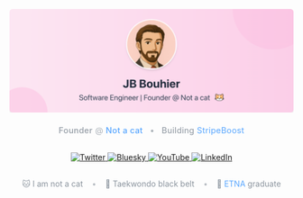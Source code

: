 <p align="center">
  <img src="banner.png" alt="Banner">
</p>

<p></p>
<p></p>

<div align="center" style="color: #8b949e; font-size: 1.05em; letter-spacing: 0.3px; margin: 20px 0 30px 0;">
  <div style="margin-bottom: 10px;">
    <span style="font-weight: 500; opacity: 0.9;">Founder</span> 
    <span style="opacity: 0.7;">@</span> 
    <a href="https://notacatventures.com" style="color: #58a6ff; text-decoration: none; font-weight: 500;">Not a cat</a>
   <span style="opacity: 0.7; margin: 0 8px;">•</span>
    <span>Building <a href="https://stripeboost.com" style="color: #58a6ff; text-decoration: none;">StripeBoost</a></span>
  </div>
</div>

<p></p>
<p></p>

<div align="center">
    <a href="https://twitter.com/jb_notacat" title="Twitter">
      <img src="https://img.shields.io/badge/Twitter-1DA1F2?style=for-the-badge&logo=twitter&logoColor=white&labelColor=00000000" alt="Twitter">
    </a>
    <a href="https://bsky.app/profile/jb-notacat.bsky.social" title="Bluesky">
      <img src="https://img.shields.io/badge/Bluesky-0085FF?style=for-the-badge&logo=bluesky&logoColor=white&labelColor=00000000" alt="Bluesky">
    </a>
    <a href="https://youtube.com/@jb-notacat" title="YouTube">
      <img src="https://img.shields.io/badge/YouTube-FF0000?style=for-the-badge&logo=youtube&logoColor=white&labelColor=00000000" alt="YouTube">
    </a>
    <a href="https://www.linkedin.com/in/jbbouhier/" title="LinkedIn">
      <img src="https://img.shields.io/badge/LinkedIn-0077B5?style=for-the-badge&logo=linkedin&logoColor=white&labelColor=00000000" alt="LinkedIn">
    </a>
</div>

<p></p>
<p></p>

<div align="center" style="margin: 30px 0; color: #8b949e;">
  <span>🐱 I am not a cat</span>
  <span style="margin: 0 12px; opacity: 0.6;">•</span>
  <span>🥋 Taekwondo black belt</span>
  <span style="margin: 0 12px; opacity: 0.6;">•</span>
  <span>🌋 <a href="https://etna.io" style="color: #58a6ff; text-decoration: none;">ETNA</a> graduate</span>
</div>
